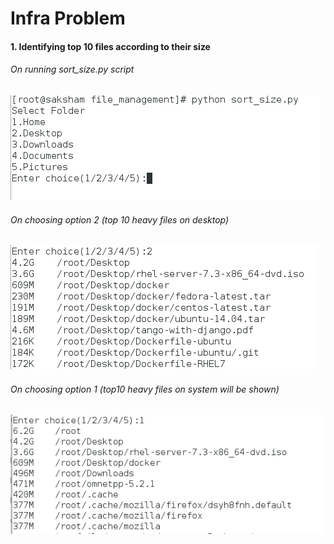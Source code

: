# Infra Problem

#### 1. Identifying top 10 files according to their size

###### On running sort_size.py script

![alt text](https://github.com/SakshamSaxena97/file_management/blob/master/screenshots/Screenshot%20from%202018-02-12%2014-06-28.png)

###### On choosing option 2 (top 10 heavy files on desktop)

![alt text](https://github.com/SakshamSaxena97/file_management/blob/master/screenshots/Screenshot%20from%202018-02-12%2014-07-05.png)

###### On choosing option 1 (top10 heavy files on system will be shown)
![alt text](https://github.com/SakshamSaxena97/file_management/blob/master/screenshots/Screenshot%20from%202018-02-12%2014-07-47.png)
